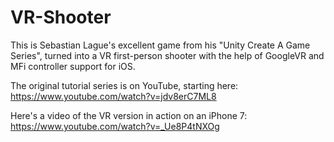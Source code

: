 # VR-Shooter

This is Sebastian Lague's excellent game from his "Unity Create A Game Series", turned into a VR first-person shooter with the help of GoogleVR and MFi controller support for iOS.

The original tutorial series is on YouTube, starting here: 
https://www.youtube.com/watch?v=jdv8erC7ML8

Here's a video of the VR version in action on an iPhone 7:
https://www.youtube.com/watch?v=_Ue8P4tNXOg

